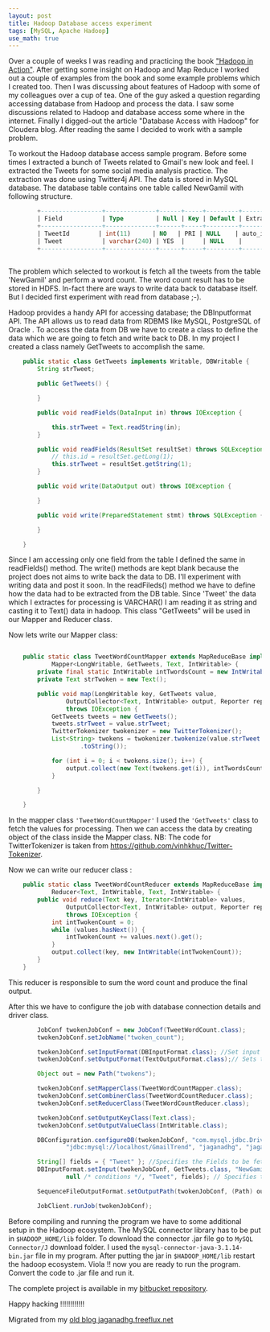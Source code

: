 ```yaml
---
layout: post
title: Hadoop Database access experiment
tags: [MySQL, Apache Hadoop]
use_math: true
---
```

Over a couple of weeks I was reading and practicing the book ["Hadoop in Action"](https://www.manning.com/books/hadoop-in-action). After getting some insight on Hadoop and Map Reduce I worked out a couple of examples from the book and some example problems which I created too. Then I was discussing about features of Hadoop with some of my colleagues over a cup of tea. One of the guy asked a question regarding accessing database from Hadoop and process the data. I saw some discussions related to Hadoop and database access some where in the internet. Finally I digged-out the article "Database Access with Hadoop" for Cloudera blog. After reading the same I decided to work with a sample problem.

To workout the Hadoop database access sample program. Before some times I extracted a bunch of Tweets related to Gmail's new look and feel. I extracted the Tweets for some social media analysis practice. The extraction was done using Twitter4j API. The data is stored in MySQL database. The database table contains one table called NewGamil with following structure.

```sql
        +-----------------+--------------+------+-----+---------+----------------+
        | Field           | Type         | Null | Key | Default | Extra |
        +-----------------+--------------+------+-----+---------+----------------+
        | TweetId        | int(11)      | NO   | PRI | NULL    | auto_increment |
        | Tweet           | varchar(240) | YES  |     | NULL    |                |
        +-----------------+--------------+------+-----+---------+----------------+
        
``` 

The problem which selected to workout is fetch all the tweets from the table 'NewGamil' and perform a word count. The word count result has to be stored in HDFS. In-fact there are ways to write data back to database itself. But I decided first experiment with read from database ;-).

Hadoop provides a handy API for accessing database; the DBInputformat API. The API allows us to read data from RDBMS like MySQL, PostgreSQL of Oracle . To access the data from DB we have to create a class to define the data which we are going to fetch and write back to DB.  In my project I created a class namely GetTweets to accomplish the same. 

```java
    public static class GetTweets implements Writable, DBWritable {
        String strTweet;

        public GetTweets() {

        }

        public void readFields(DataInput in) throws IOException {

            this.strTweet = Text.readString(in);
        }

        public void readFields(ResultSet resultSet) throws SQLException {
            // this.id = resultSet.getLong(1);
            this.strTweet = resultSet.getString(1);
        }

        public void write(DataOutput out) throws IOException {

        }

        public void write(PreparedStatement stmt) throws SQLException {

        }

    }

```
Since I am accessing only one field from the table I defined the same in readFields() method. The write() methods are kept blank because the project does not aims to write back the data to DB. I'll experiment with writing data and post it soon.  In the readFileds() method we have to define how the data had to be extracted from the DB table. Since 'Tweet'  the data which I extractes for processing is VARCHAR() I am reading it as string and casting it to Text() data in hadoop. This class "GetTweets" will be used in our Mapper and Reducer class.

Now lets write our Mapper class:

```java

    public static class TweetWordCountMapper extends MapReduceBase implements
            Mapper<LongWritable, GetTweets, Text, IntWritable> {
        private final static IntWritable intTwordsCount = new IntWritable(1);
        private Text strTwoken = new Text();

        public void map(LongWritable key, GetTweets value,
                OutputCollector<Text, IntWritable> output, Reporter reporter)
                throws IOException {
            GetTweets tweets = new GetTweets();
            tweets.strTweet = value.strTweet;
            TwitterTokenizer twokenizer = new TwitterTokenizer();
            List<String> twokens = twokenizer.twokenize(value.strTweet
                    .toString());

            for (int i = 0; i < twokens.size(); i++) {
                output.collect(new Text(twokens.get(i)), intTwordsCount);
            }

        }

    }

```

In the mapper class ```'TweetWordCountMapper'``` I used the ```'GetTweets'``` class to fetch the values for processing. Then we can access the data by creating object of the class inside the Mapper class. 
NB: The code for TwitterTokenizer is taken from https://github.com/vinhkhuc/Twitter-Tokenizer.

Now we can write our reducer class :

```java
    public static class TweetWordCountReducer extends MapReduceBase implements
            Reducer<Text, IntWritable, Text, IntWritable> {
        public void reduce(Text key, Iterator<IntWritable> values,
                OutputCollector<Text, IntWritable> output, Reporter reporter)
                throws IOException {
            int intTwokenCount = 0;
            while (values.hasNext()) {
                intTwokenCount += values.next().get();
            }
            output.collect(key, new IntWritable(intTwokenCount));
        }
    }
```

This reducer is responsible to sum the word count and produce the final output.

After this we have to configure the job with database connection details and driver class.

```java
        JobConf twokenJobConf = new JobConf(TweetWordCount.class);
        twokenJobConf.setJobName("twoken_count");

        twokenJobConf.setInputFormat(DBInputFormat.class); //Set input format here 
        twokenJobConf.setOutputFormat(TextOutputFormat.class);// Sets the output format 

        Object out = new Path("twokens");

        twokenJobConf.setMapperClass(TweetWordCountMapper.class);
        twokenJobConf.setCombinerClass(TweetWordCountReducer.class);
        twokenJobConf.setReducerClass(TweetWordCountReducer.class);

        twokenJobConf.setOutputKeyClass(Text.class);
        twokenJobConf.setOutputValueClass(IntWritable.class);

        DBConfiguration.configureDB(twokenJobConf, "com.mysql.jdbc.Driver",
                "jdbc:mysql://localhost/GmailTrend", "jaganadhg", "jagan123"); //Specifies the DB configuration

        String[] fields = { "Tweet" }; //Specifies the Fields to be fetched from DB
        DBInputFormat.setInput(twokenJobConf, GetTweets.class, "NewGamil",
                null /* conditions */, "Tweet", fields); // Specifies the DB table and fields

        SequenceFileOutputFormat.setOutputPath(twokenJobConf, (Path) out);

        JobClient.runJob(twokenJobConf);
```

Before compiling and running the program we have to some additional setup in the Hadoop ecosystem. The MySQL connector library has to be put in ``$HADOOP_HOME/lib`` folder. To download the connector .jar file go to ```MySQL Connector/J``` download folder. I used the ```mysql-connector-java-3.1.14-bin.jar``` file in my program. After putting the jar in ```$HADOOP_HOME/lib``` restart the hadoop ecosystem. Viola !! now you are ready to run the program. Convert the code to .jar file and run it. 

The complete project is available in my [bitbucket repository](https://bitbucket.org/jaganadhg/hadooexamples/src/840db7af9abc/HadoopMySQLRead/).

Happy hacking !!!!!!!!!!!!


Migrated from my [old blog jaganadhg.freeflux.net](https://web.archive.org/web/20160323193721/http://jaganadhg.freeflux.net/blog)
